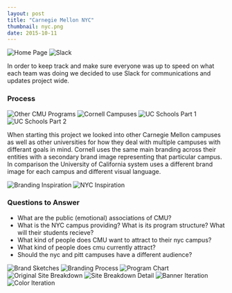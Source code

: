 ```yaml
---
layout: post
title: "Carnegie Mellon NYC"
thumbnail: nyc.png
date: 2015-10-11
---
```


<img class="noSelect" src="/img/nyc/nycDIO.png" alt="Home Page" />

<!--<a href="http://nyc.desgn.io" class="nyc-button content-button">Check out the full site</a>-->

<img class="noSelect" src="/img/nyc/slack.png" alt="Slack" />

In order to keep track and make sure everyone was up to speed on what each team was doing we decided to use Slack for communications and updates project wide.


### Process

<img class="noSelect" src="/img/nyc/cmuEntities.png" alt="Other CMU Programs" />
<img class="noSelect" src="/img/nyc/cornell.png" alt="Cornell Campuses" />
<img class="noSelect" src="/img/nyc/uc1.png" alt="UC Schools Part 1" />
<img class="noSelect" src="/img/nyc/uc2.png" alt="UC Schools Part 2" />

When starting this project we looked into other Carnegie Mellon campuses as well as other universities for how they deal with multiple campuses with differant goals in mind. Cornell uses the same main branding across their entities with a secondary brand image representing that particular campus. In comparison the University of California system uses a different brand image for each campus and different visual language.

<img class="noSelect" src="/img/nyc/brandingInspiration.png" alt="Branding Inspiration" />
<img class="noSelect" src="/img/nyc/nycInspiration.png" alt="NYC Inspiration" />


### Questions to Answer

* What are the public (emotional) associations of CMU?
* What is the NYC campus providing? What is its program structure? What will their students recieve?
* What kind of people does CMU want to attract to their nyc campus?
* What kind of people does cmu currently attract?
* Should the nyc and pitt campuses have a different audience?

<img class="noSelect" src="/img/nyc/brandSketches.png" alt="Brand Sketches" />
<img class="noSelect" src="/img/nyc/brandingProcess.png" alt="Branding Process" />
<img class="noSelect" src="/img/nyc/programChart.png" alt="Program Chart" />
<img class="noSelect" src="/img/nyc/originalSiteBreakdown.png" alt="Original Site Breakdown" />
<img class="noSelect" src="/img/nyc/siteBreakdownDetail.png" alt="Site Breakdown Detail" />
<img class="noSelect" src="/img/nyc/bannerIterations.png" alt="Banner Iteration" />
<img class="noSelect" src="/img/nyc/colorIteration.png" alt="Color Iteration" />
